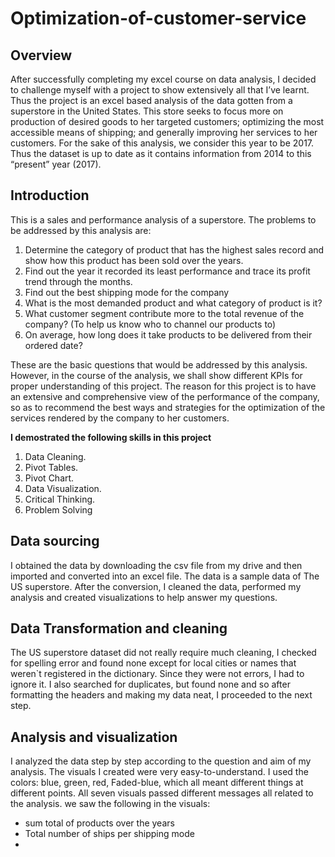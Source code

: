 # Optimization-of-customer-service


## Overview

After successfully completing my excel course on data analysis, I decided to challenge myself with a project to show extensively all that I’ve learnt.
Thus the project is an excel based analysis of the data gotten from a superstore in the United States.
This store seeks to focus more on production of desired goods to her targeted customers; optimizing the most accessible means of shipping; and generally improving her services to her customers.
For the sake of this analysis, we consider this year to be 2017. Thus the dataset is up to date as it contains information from 2014 to this “present” year (2017). 

## Introduction
This is a sales and performance analysis of a superstore. The problems to be addressed by this analysis are:
1)	Determine the category of product that has the highest sales record and show how this product has been sold over the years.
2)	Find out the year it recorded its least performance and trace its profit trend through the months.
3)	Find out the best shipping mode for the company
4)	What is the most demanded product and what category of product is it?
5)	What customer segment contribute more to the total revenue of the company? (To help us know who to channel our products to)
6)	On average, how long does it take products to be delivered from their ordered date?

These are the basic questions that would be addressed by this analysis. However, in the course of the analysis, we shall show different KPIs for proper understanding of this project.
The reason for this project is to have an extensive and comprehensive view of the performance of the company, so as to recommend the best ways and strategies for the optimization of  the services rendered by the company to her customers. 


**I demostrated the following skills in this project**
1) Data Cleaning.
2) Pivot Tables.
3) Pivot Chart.
4) Data Visualization.
5) Critical Thinking.
6) Problem Solving

## Data sourcing
I obtained the data by downloading the csv file from my drive and then imported and converted into an excel file. The data is a sample data of The US superstore.
After the conversion, I cleaned the data, performed my analysis and created visualizations to help answer my questions.

## Data Transformation and cleaning
The US superstore dataset did not really require much cleaning, I checked for spelling error and found none except for local cities or names that weren`t registered in the dictionary. Since they were not errors, I had to ignore it.  I also searched for duplicates, but found none and so after formatting the headers and making my data neat, I proceeded to the next step.


## Analysis and visualization
I analyzed the data step by step according to the question and aim of my analysis. The visuals I created were very easy-to-understand. I used the colors: blue, green, red, Faded-blue, which all meant different things at different points. 
All seven visuals passed different messages all related to the analysis.
we saw the following in the visuals:
- sum total of products over the years
- Total number of ships per shipping mode
- 

